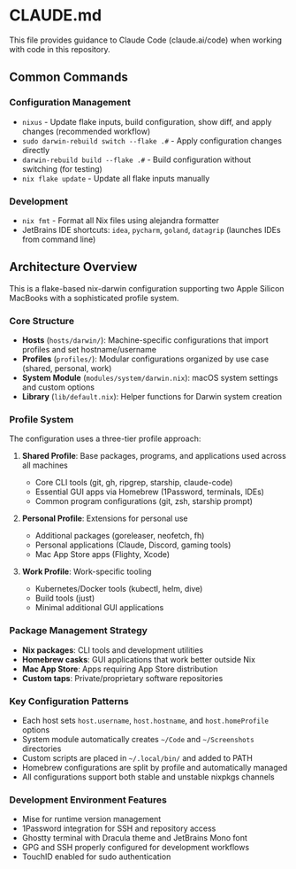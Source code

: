 # CLAUDE.md

This file provides guidance to Claude Code (claude.ai/code) when working with code in this repository.

## Common Commands

### Configuration Management
- `nixus` - Update flake inputs, build configuration, show diff, and apply changes (recommended workflow)
- `sudo darwin-rebuild switch --flake .#` - Apply configuration changes directly
- `darwin-rebuild build --flake .#` - Build configuration without switching (for testing)
- `nix flake update` - Update all flake inputs manually

### Development
- `nix fmt` - Format all Nix files using alejandra formatter
- JetBrains IDE shortcuts: `idea`, `pycharm`, `goland`, `datagrip` (launches IDEs from command line)

## Architecture Overview

This is a flake-based nix-darwin configuration supporting two Apple Silicon MacBooks with a sophisticated profile system.

### Core Structure
- **Hosts** (`hosts/darwin/`): Machine-specific configurations that import profiles and set hostname/username
- **Profiles** (`profiles/`): Modular configurations organized by use case (shared, personal, work)
- **System Module** (`modules/system/darwin.nix`): macOS system settings and custom options
- **Library** (`lib/default.nix`): Helper functions for Darwin system creation

### Profile System
The configuration uses a three-tier profile approach:

1. **Shared Profile**: Base packages, programs, and applications used across all machines
   - Core CLI tools (git, gh, ripgrep, starship, claude-code)
   - Essential GUI apps via Homebrew (1Password, terminals, IDEs)
   - Common program configurations (git, zsh, starship prompt)

2. **Personal Profile**: Extensions for personal use
   - Additional packages (goreleaser, neofetch, fh)
   - Personal applications (Claude, Discord, gaming tools)
   - Mac App Store apps (Flighty, Xcode)

3. **Work Profile**: Work-specific tooling
   - Kubernetes/Docker tools (kubectl, helm, dive)
   - Build tools (just)
   - Minimal additional GUI applications

### Package Management Strategy
- **Nix packages**: CLI tools and development utilities
- **Homebrew casks**: GUI applications that work better outside Nix
- **Mac App Store**: Apps requiring App Store distribution
- **Custom taps**: Private/proprietary software repositories

### Key Configuration Patterns
- Each host sets `host.username`, `host.hostname`, and `host.homeProfile` options
- System module automatically creates `~/Code` and `~/Screenshots` directories
- Custom scripts are placed in `~/.local/bin/` and added to PATH
- Homebrew configurations are split by profile and automatically managed
- All configurations support both stable and unstable nixpkgs channels

### Development Environment Features
- Mise for runtime version management
- 1Password integration for SSH and repository access
- Ghostty terminal with Dracula theme and JetBrains Mono font
- GPG and SSH properly configured for development workflows
- TouchID enabled for sudo authentication
